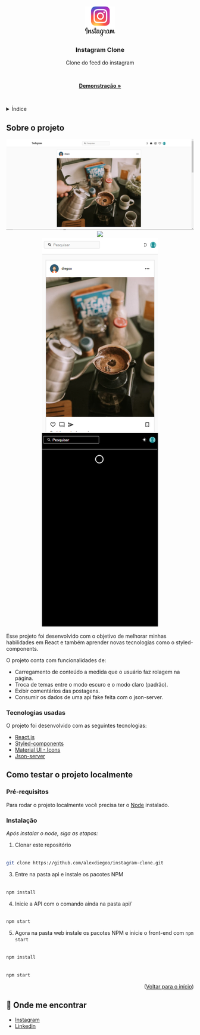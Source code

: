 <div id="top"></div>

<br />

<div align="center">

<a href="https://github.com/alexdiegoo/instagram-clone">

<img src=".github/instagram-logo.png" alt="Logo" width="80" height="80">

</a>

<h3 align="center">Instagram Clone</h3>

<p align="center">

Clone do feed do instagram

<br />

<a href="https://61969f40a7e44272000207eb--fervent-gates-fb342b.netlify.app/"><strong>Demonstração »</strong></a>

<br />

</p>

</div>

<details>

<summary>Índice</summary>

<ol>

<li>

<a href="#about-the-project">Sobre o projeto</a>

<ul>

<li><a href="#built-with">Tecnologias usadas</a></li>

</ul>

</li>

<li>

<a href="#getting-started">Como testar o projeto localmente</a>

<ul>

<li><a href="#prerequisites">Pré-requisitos</a></li>

<li><a href="#installation">Instalação</a></li>

</ul>

</li>
</ol>

</details>

<div id="about-the-project"></div>

##  Sobre o projeto

<p align="center">
<img src=".github/print.PNG">
<br />
<img src=".github/demo.gif">
<br />
<img src=".github/print2.PNG">
<img src=".github/print3.PNG">
</p>

Esse projeto foi desenvolvido com o objetivo de melhorar minhas habilidades em React e também aprender novas tecnologias como o styled-components.

O projeto conta com funcionalidades de: 
* Carregamento de conteúdo a medida que o usuário faz rolagem na página.
* Troca de temas entre o modo escuro e o modo claro (padrão).
* Exibir comentários das postagens.
* Consumir os dados de uma api fake feita com o json-server.

<div id="built-with"></div>

###  Tecnologias usadas

O projeto foi desenvolvido com as seguintes tecnologias:

* [React.js](https://reactjs.org/)
* [Styled-components](https://styled-components.com/)
* [Material UI - Icons](https://v4.mui.com/pt/components/icons/)
* [Json-server](https://www.npmjs.com/package/json-server)

<div id="getting-started"></div>

##  Como testar o projeto localmente

<div id="prerequisites"></div>

###  Pré-requisitos

Para rodar o projeto localmente você precisa ter o [Node](https://nodejs.org/en/) instalado.

<div id="installation"></div>

###  Instalação

_Após instalar o node, siga as etapas:_

1. Clonar este repositório

```sh

git clone https://github.com/alexdiegoo/instagram-clone.git

```

3. Entre na pasta api e instale os pacotes NPM

```sh

npm install

```

4. Inicie a API com o comando ainda na pasta api/

```sh

npm start

```

5. Agora na pasta web instale os pacotes NPM e inicie o front-end com `npm start`
```sh

npm install

```
```sh

npm start

```

<p align="right">(<a href="#top">Voltar para o início</a>)</p>

## 🔎 Onde me encontrar

* [Instagram](https://www.instagram.com/alex.diego10/)
* [Linkedin](https://www.linkedin.com/in/alex-diego/)

